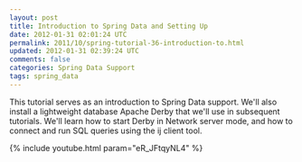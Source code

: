 ```yaml
---           
layout: post
title: Introduction to Spring Data and Setting Up
date: 2012-01-31 02:01:24 UTC
permalink: 2011/10/spring-tutorial-36-introduction-to.html
updated: 2012-01-31 02:39:24 UTC
comments: false
categories: Spring Data Support
tags: spring_data
---
```


This tutorial serves as an introduction to Spring Data support. We'll also install a lightweight database Apache Derby that we'll use in subsequent tutorials. We'll learn how to start Derby in Network server mode, and how to connect and run SQL queries using the ij client tool.

{% include youtube.html param="eR_JFtqyNL4" %}